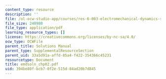 ```yaml
---
content_type: resource
description: ''
file: /ol-ocw-studio-app/courses/res-6-003-electromechanical-dynamics-spring-2009/394be80fbcb70f2e515d84ad20b7d845_emdsoln_chp02.pdf
file_size: 240980
file_type: application/pdf
learning_resource_types: []
license: https://creativecommons.org/licenses/by-nc-sa/4.0/
ocw_type: OCWFile
parent_title: Solutions Manual
parent_type: SupplementalResourceSection
parent_uid: 33a5d91a-affd-85a4-f422-354366c45231
resourcetype: Document
title: emdsoln_chp02.pdf
uid: 394be80f-bcb7-0f2e-515d-84ad20b7d845
---
```

